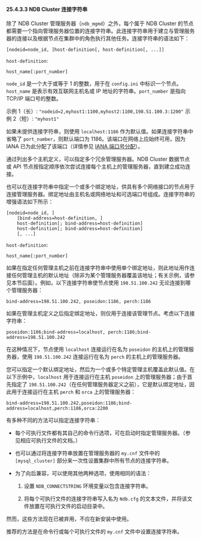 #### 25.4.3.3 NDB Cluster 连接字符串

除了 NDB Cluster 管理服务器（`ndb_mgmd`）之外，每个属于 NDB Cluster 的节点都需要一个指向管理服务器位置的连接字符串。此连接字符串用于建立与管理服务器的连接以及根据节点在集群中的角色执行其他任务。连接字符串的语法如下：

```
[nodeid=node_id, ]host-definition[, host-definition[, ...]]
```

`host-definition`:
```
host_name[:port_number]
```

`node_id` 是一个大于或等于 1 的整数，用于在 `config.ini` 中标识一个节点。`host_name` 是表示有效互联网主机名或 IP 地址的字符串。`port_number` 是指向 TCP/IP 端口号的整数。

示例 1（长）: `"nodeid=2,myhost1:1100,myhost2:1100,198.51.100.3:1200"`
示例 2（短）: `"myhost1"`

如果未提供连接字符串，则使用 `localhost:1186` 作为默认值。如果连接字符串中省略了 `port_number`，则默认端口为 1186。该端口在网络上应始终可用，因为 IANA 已为此分配了该端口（详情参见 [IANA 端口号分配](http://www.iana.org/assignments/port-numbers)）。

通过列出多个主机定义，可以指定多个冗余管理服务器。NDB Cluster 数据节点或 API 节点按指定顺序依次尝试连接每个主机上的管理服务器，直到建立成功连接。

也可以在连接字符串中指定一个或多个绑定地址，供具有多个网络接口的节点用于连接管理服务器。绑定地址由主机名或网络地址和可选端口号组成。连接字符串的增强语法如下所示：

```structured text
[nodeid=node_id, ]
    [bind-address=host-definition, ]
    host-definition[; bind-address=host-definition]
    host-definition[; bind-address=host-definition]
    [, ...]
```

`host-definition`:
```sy
host_name[:port_number]
```

如果在指定任何管理主机之前在连接字符串中使用单个绑定地址，则此地址用作连接任何管理主机的默认地址（除非为某个管理服务器覆盖该地址；有关示例，请参见本节后面）。例如，以下连接字符串使节点使用 `198.51.100.242` 无论连接到哪个管理服务器：

```structured text
bind-address=198.51.100.242, poseidon:1186, perch:1186
```

如果在管理主机定义之后指定绑定地址，则仅用于连接该管理节点。考虑以下连接字符串：

```structured text
poseidon:1186;bind-address=localhost, perch:1186;bind-address=198.51.100.242
```

在这种情况下，节点使用 `localhost` 连接运行在名为 `poseidon` 的主机上的管理服务器，使用 `198.51.100.242` 连接运行在名为 `perch` 的主机上的管理服务器。

您可以指定一个默认绑定地址，然后为一个或多个特定管理主机覆盖此默认值。在以下示例中，`localhost` 用于连接运行在主机 `poseidon` 上的管理服务器；由于首先指定了 `198.51.100.242`（在任何管理服务器定义之前），它是默认绑定地址，因此用于连接运行在主机 `perch` 和 `orca` 上的管理服务器：

```structured text
bind-address=198.51.100.242,poseidon:1186;bind-address=localhost,perch:1186,orca:2200
```

有多种不同的方法可以指定连接字符串：

- 每个可执行文件都有其自己的命令行选项，可在启动时指定管理服务器。（参见相应可执行文件的文档。）
- 也可以通过将连接字符串放置在管理服务器的 `my.cnf` 文件中的 `[mysql_cluster]` 部分来一次性设置集群中所有节点的连接字符串。

- 为了向后兼容，可以使用其他两种选项，使用相同的语法：

  1. 设置 `NDB_CONNECTSTRING` 环境变量以包含连接字符串。

  1. 将每个可执行文件的连接字符串写入名为 `Ndb.cfg` 的文本文件，并将该文件放置在可执行文件的启动目录中。


然而，这些方法现在已被弃用，不应在新安装中使用。

推荐的方法是在命令行或每个可执行文件的 `my.cnf` 文件中设置连接字符串。